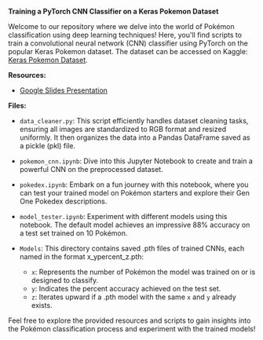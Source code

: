 **Training a PyTorch CNN Classifier on a Keras Pokemon Dataset**

Welcome to our repository where we delve into the world of Pokémon classification using deep learning techniques! Here, you'll find scripts to train a convolutional neural network (CNN) classifier using PyTorch on the popular Keras Pokemon dataset. The dataset can be accessed on Kaggle: [Keras Pokemon Dataset](https://www.kaggle.com/datasets/lantian773030/pokemonclassification/data).

**Resources:**

- [Google Slides Presentation](https://docs.google.com/presentation/d/15xClN4Mg3g_DBQwHsOMu5rcFlWVArflWNzJ8UfOtcME/edit?usp=sharing)

**Files:**

- `data_cleaner.py`: This script efficiently handles dataset cleaning tasks, ensuring all images are standardized to RGB format and resized uniformly. It then organizes the data into a Pandas DataFrame saved as a pickle (pkl) file.
- `pokemon_cnn.ipynb`: Dive into this Jupyter Notebook to create and train a powerful CNN on the preprocessed dataset.
- `pokedex.ipynb`: Embark on a fun journey with this notebook, where you can test your trained model on Pokémon starters and explore their Gen One Pokedex descriptions.
- `model_tester.ipynb`: Experiment with different models using this notebook. The default model achieves an impressive 88% accuracy on a test set trained on 10 Pokémon.
- `Models`: This directory contains saved .pth files of trained CNNs, each named in the format x_ypercent_z.pth:

    - `x`: Represents the number of Pokémon the model was trained on or is designed to classify.
    - `y`: Indicates the percent accuracy achieved on the test set.
    - `z`: Iterates upward if a .pth model with the same `x` and `y` already exists.

Feel free to explore the provided resources and scripts to gain insights into the Pokémon classification process and experiment with the trained models!